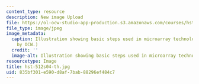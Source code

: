 ```yaml
---
content_type: resource
description: New image Upload
file: https://ol-ocw-studio-app-production.s3.amazonaws.com/courses/hst-512-genomic-medicine-spring-2004/835bf301e590d8af7bab88296ef484c7_hst-512s04-th.jpg
file_type: image/jpeg
image_metadata:
  caption: Illustration showing basic steps used in microarray technology. (Figure
    by OCW.)
  credit: ''
  image-alt: Illustration showing basic steps used in microarray technology.
resourcetype: Image
title: hst-512s04-th.jpg
uid: 835bf301-e590-d8af-7bab-88296ef484c7
---
```

